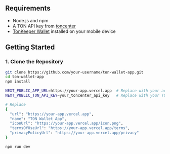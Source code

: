 
## Requirements

- Node.js and npm
- A TON API key from [toncenter](https://toncenter.com)
- [TonKeeper Wallet](https://tonkeeper.com) installed on your mobile device

## Getting Started

### 1. Clone the Repository

```bash
git clone https://github.com/your-username/ton-wallet-app.git
cd ton-wallet-app
npm install

NEXT_PUBLIC_APP_URL=https://your-app.vercel.app  # Replace with your actual app URL
NEXT_PUBLIC_TON_API_KEY=your_toncenter_api_key   # Replace with your TON API key from toncenter

# Replace
{
  "url": "https://your-app.vercel.app",
  "name": "TON Wallet App",
  "iconUrl": "https://your-app.vercel.app/icon.png",
  "termsOfUseUrl": "https://your-app.vercel.app/terms",
  "privacyPolicyUrl": "https://your-app.vercel.app/privacy"
}

npm run dev